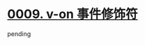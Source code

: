 # [0009. v-on 事件修饰符](https://github.com/Tdahuyou/vue/tree/main/0009.%20v-on%20%E4%BA%8B%E4%BB%B6%E4%BF%AE%E9%A5%B0%E7%AC%A6)

pending